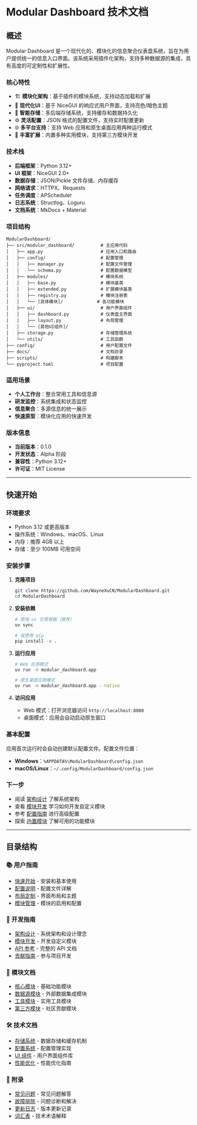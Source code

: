 # Modular Dashboard 技术文档

## 概述

Modular Dashboard 是一个现代化的、模块化的信息聚合仪表盘系统，旨在为用户提供统一的信息入口界面。该系统采用插件化架构，支持多种数据源的集成，具有高度的可定制性和扩展性。

### 核心特性

- 🏗️ **模块化架构**：基于插件的模块系统，支持动态加载和扩展
- 🎨 **现代化UI**：基于 NiceGUI 的响应式用户界面，支持亮色/暗色主题
- 💾 **智能存储**：多后端存储系统，支持缓存和数据持久化
- ⚙️ **灵活配置**：JSON 格式的配置文件，支持实时配置更新
- 🌐 **多平台支持**：支持 Web 应用和原生桌面应用两种运行模式
- 🔌 **丰富扩展**：内置多种实用模块，支持第三方模块开发

### 技术栈

- **后端框架**：Python 3.12+
- **UI 框架**：NiceGUI 2.0+
- **数据存储**：JSON/Pickle 文件存储、内存缓存
- **网络请求**：HTTPX、Requests
- **任务调度**：APScheduler
- **日志系统**：Structlog、Loguru
- **文档系统**：MkDocs + Material

### 项目结构

```
ModularDashboard/
├── src/modular_dashboard/          # 主应用代码
│   ├── app.py                      # 应用入口和路由
│   ├── config/                     # 配置管理
│   │   ├── manager.py              # 配置文件管理
│   │   └── schema.py               # 配置数据模型
│   ├── modules/                    # 模块系统
│   │   ├── base.py                 # 模块基类
│   │   ├── extended.py             # 扩展模块基类
│   │   ├── registry.py             # 模块注册表
│   │   └── [具体模块]/             # 各功能模块
│   ├── ui/                         # 用户界面组件
│   │   ├── dashboard.py            # 仪表盘主界面
│   │   ├── layout.py               # 布局管理
│   │   └── [其他UI组件]/
│   ├── storage.py                  # 存储管理系统
│   └── utils/                      # 工具函数
├── config/                         # 用户配置文件
├── docs/                           # 文档目录
├── scripts/                        # 构建脚本
└── pyproject.toml                  # 项目配置
```

### 适用场景

- **个人工作台**：整合常用工具和信息源
- **研发监控**：系统集成和状态监控
- **信息聚合**：多源信息的统一展示
- **快速原型**：模块化应用的快速开发

### 版本信息

- **当前版本**：0.1.0
- **开发状态**：Alpha 阶段
- **兼容性**：Python 3.12+
- **许可证**：MIT License

---

## 快速开始

### 环境要求

- Python 3.12 或更高版本
- 操作系统：Windows、macOS、Linux
- 内存：推荐 4GB 以上
- 存储：至少 100MB 可用空间

### 安装步骤

1. **克隆项目**
   ```bash
   git clone https://github.com/WayneXuCN/ModularDashboard.git
   cd ModularDashboard
   ```

2. **安装依赖**
   ```bash
   # 使用 uv 包管理器（推荐）
   uv sync
   
   # 或使用 pip
   pip install -e .
   ```

3. **运行应用**
   ```bash
   # Web 应用模式
   uv run -m modular_dashboard.app
   
   # 原生桌面应用模式
   uv run -m modular_dashboard.app --native
   ```

4. **访问应用**
   - Web 模式：打开浏览器访问 `http://localhost:8080`
   - 桌面模式：应用会自动启动原生窗口

### 基本配置

应用首次运行时会自动创建默认配置文件。配置文件位置：

- **Windows**：`%APPDATA%\ModularDashboard\config.json`
- **macOS/Linux**：`~/.config/ModularDashboard/config.json`

### 下一步

- 阅读 [架构设计](./development/architecture.md) 了解系统架构
- 查看 [模块开发](./development/module-development.md) 学习如何开发自定义模块
- 参考 [配置指南](./user-guide/configuration.md) 进行高级配置
- 探索 [内置模块](./modules/) 了解可用的功能模块

---

## 目录结构

### 📚 用户指南

- [快速开始](./user-guide/getting-started.md) - 安装和基本使用
- [配置说明](./user-guide/configuration.md) - 配置文件详解
- [布局定制](./user-guide/layout.md) - 界面布局和主题
- [模块管理](./user-guide/module-management.md) - 模块的启用和配置

### 🔧 开发指南

- [架构设计](./development/architecture.md) - 系统架构和设计理念
- [模块开发](./development/module-development.md) - 开发自定义模块
- [API 参考](./development/api-reference.md) - 完整的 API 文档
- [贡献指南](./development/contributing.md) - 参与项目开发

### 📖 模块文档

- [核心模块](./modules/core/) - 基础功能模块
- [数据源模块](./modules/data-sources/) - 外部数据集成模块
- [工具模块](./modules/tools/) - 实用工具模块
- [第三方模块](./modules/third-party/) - 社区贡献模块

### 🛠️ 技术文档

- [存储系统](./technical/storage.md) - 数据存储和缓存机制
- [配置系统](./technical/configuration.md) - 配置管理实现
- [UI 组件](./technical/ui-components.md) - 用户界面组件库
- [性能优化](./technical/performance.md) - 性能优化指南

### 📄 附录

- [常见问题](./appendix/faq.md) - 常见问题解答
- [故障排除](./appendix/troubleshooting.md) - 问题诊断和解决
- [更新日志](./appendix/changelog.md) - 版本更新记录
- [词汇表](./appendix/glossary.md) - 技术术语解释